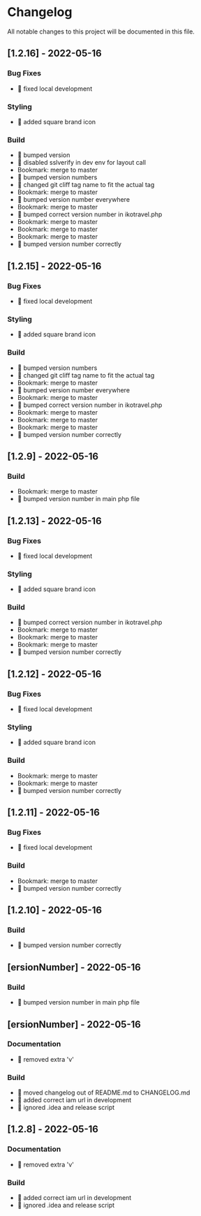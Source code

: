 # Changelog

All notable changes to this project will be documented in this file.

## [1.2.16] - 2022-05-16

### Bug Fixes

- :bug: fixed local development

### Styling

- :lipstick: added square brand icon

### Build

- :construction_worker: bumped version
- :construction_worker: disabled sslverify in dev env for layout call
- Bookmark: merge to master
- :construction_worker: bumped version numbers
- :construction_worker: changed git cliff tag name to fit the actual tag
- Bookmark: merge to master
- :construction_worker: bumped version number everywhere
- Bookmark: merge to master
- :construction_worker: bumped correct version number in ikotravel.php
- Bookmark: merge to master
- Bookmark: merge to master
- Bookmark: merge to master
- :construction_worker: bumped version number correctly

## [1.2.15] - 2022-05-16

### Bug Fixes

- :bug: fixed local development

### Styling

- :lipstick: added square brand icon

### Build

- :construction_worker: bumped version numbers
- :construction_worker: changed git cliff tag name to fit the actual tag
- Bookmark: merge to master
- :construction_worker: bumped version number everywhere
- Bookmark: merge to master
- :construction_worker: bumped correct version number in ikotravel.php
- Bookmark: merge to master
- Bookmark: merge to master
- Bookmark: merge to master
- :construction_worker: bumped version number correctly

## [1.2.9] - 2022-05-16

### Build

- Bookmark: merge to master
- :construction_worker: bumped version number in main php file

## [1.2.13] - 2022-05-16

### Bug Fixes

- :bug: fixed local development

### Styling

- :lipstick: added square brand icon

### Build

- :construction_worker: bumped correct version number in ikotravel.php
- Bookmark: merge to master
- Bookmark: merge to master
- Bookmark: merge to master
- :construction_worker: bumped version number correctly

## [1.2.12] - 2022-05-16

### Bug Fixes

- :bug: fixed local development

### Styling

- :lipstick: added square brand icon

### Build

- Bookmark: merge to master
- Bookmark: merge to master
- :construction_worker: bumped version number correctly

## [1.2.11] - 2022-05-16

### Bug Fixes

- :bug: fixed local development

### Build

- Bookmark: merge to master
- :construction_worker: bumped version number correctly

## [1.2.10] - 2022-05-16

### Build

- :construction_worker: bumped version number correctly

## [ersionNumber] - 2022-05-16

### Build

- :construction_worker: bumped version number in main php file

## [ersionNumber] - 2022-05-16

### Documentation

- :memo: removed extra 'v'

### Build

- :construction_worker: moved changelog out of README.md to CHANGELOG.md
- :construction_worker: added correct iam url in development
- :construction_worker: ignored .idea and release script

## [1.2.8] - 2022-05-16

### Documentation

- :memo: removed extra 'v'

### Build

- :construction_worker: added correct iam url in development
- :construction_worker: ignored .idea and release script

<!-- generated by git-cliff -->
